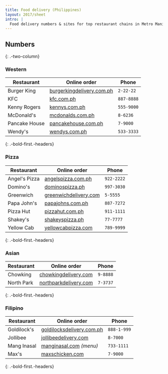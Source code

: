 ```yaml
---
title: Food delivery (Philippines)
layout: 2017/sheet
intro: |
  Food delivery numbers & sites for top restaurant chains in Metro Manila. For numbers outside Metro Manila, check their websites.
---
```


## Numbers
{: .-two-column}

### Western

| Restaurant    | Online order                                                        | Phone       |
| ---           | ---                                                                 | ---         |
| Burger King   | [burgerkingdelivery.com.ph](https://www.burgerkingdelivery.com.ph/) | `2-22-22`   |
| KFC           | [kfc.com.ph](https://www.kfc.com.ph)                                | `887-8888`  |
| Kenny Rogers  | [kennys.com.ph](http://kennys.com.ph/)                              | `555-9000`  |
| McDonald's    | [mcdonalds.com.ph](http://www.mcdonalds.com.ph/mcdelivery)          | `8-6236`    |
| Pancake House | [pancakehouse.com.ph](https://www.pancakehouse.com.ph/)             | `7-9000`    |
| Wendy's       | [wendys.com.ph](https://wendys.com.ph/delivery/)                    | `533-3333`  |
{: .-bold-first.-headers}

### Pizza

| Restaurant    | Online order                                              | Phone      |
| ---           | ---                                                       | ---        |
| Angel's Pizza | [angelspizza.com.ph](http://angelspizza.com.ph/)          | `922-2222` |
| Domino's      | [dominospizza.ph](https://www.dominospizza.ph/)           | `997-3030` |
| Greenwich     | [greenwichdelivery.com](http://greenwichdelivery.com/)    | `5-5555`   |
| Papa John's   | [papajohns.com.ph](http://papajohns.com.ph/)              | `887-7272` |
| Pizza Hut     | [pizzahut.com.ph](https://order.pizzahut.com.ph)          | `911-1111` |
| Shakey's      | [shakeyspizza.ph](http://order.shakeyspizza.ph/)          | `77-7777`  |
| Yellow Cab    | [yellowcabpizza.com](http://delivery.yellowcabpizza.com/) | `789-9999` |
{: .-bold-first.-headers}

### Asian

| Restaurant    | Online order                                                        | Phone       |
| ---           | ---                                                                 | ---         |
| Chowking      | [chowkingdelivery.com](http://www.chowkingdelivery.com)             | `9-8888`    |
| North Park    | [northparkdelivery.com](http://northparkdelivery.com/)              | `7-3737`    |
{: .-bold-first.-headers}

### Filipino

| Restaurant    | Online order                                                        | Phone       |
| ---           | ---                                                                 | ---         |
| Goldilock's   | [goldilocksdelivery.com.ph](http://www.goldilocksdelivery.com.ph/)  | `888-1-999` |
| Jollibee      | [jollibeedelivery.com](http://jollibeedelivery.com)                 | `8-7000`    |
| Mang Inasal   | [manginasal.com](http://www.manginasal.com/menu/) _(menu)_          | `733-1111`  |
| Max's         | [maxschicken.com](http://delivery.maxschicken.com/)                 | `7-9000`    |
{: .-bold-first.-headers}

